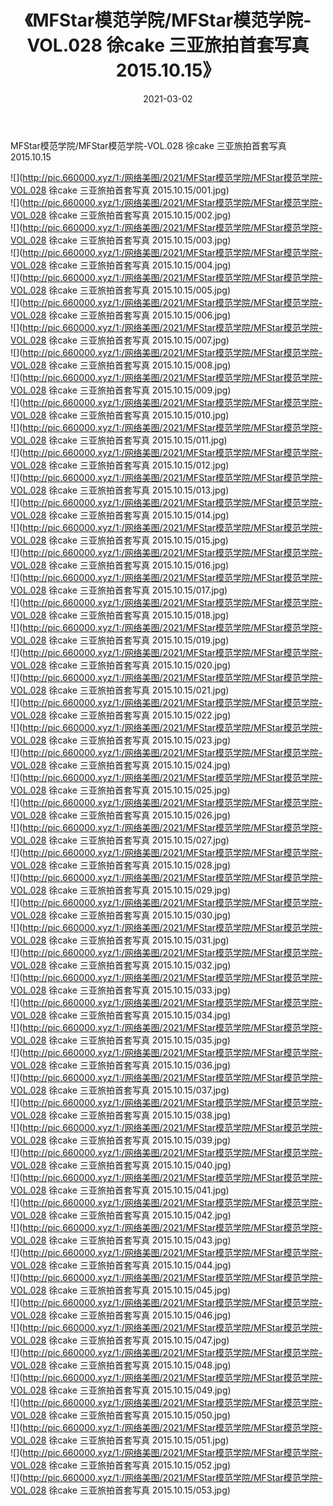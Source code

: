 ﻿---
layout: post
title:  《MFStar模范学院/MFStar模范学院-VOL.028 徐cake 三亚旅拍首套写真 2015.10.15》
date:   2021-03-02
img: http://pic.660000.xyz/1:/网络美图/2021/MFStar模范学院/MFStar模范学院-VOL.028 徐cake 三亚旅拍首套写真 2015.10.15/000.jpg
categories: [美女, 清纯, 唯美]
---

MFStar模范学院/MFStar模范学院-VOL.028 徐cake 三亚旅拍首套写真 2015.10.15

 ![](http://pic.660000.xyz/1:/网络美图/2021/MFStar模范学院/MFStar模范学院-VOL.028 徐cake 三亚旅拍首套写真 2015.10.15/001.jpg) <br>![](http://pic.660000.xyz/1:/网络美图/2021/MFStar模范学院/MFStar模范学院-VOL.028 徐cake 三亚旅拍首套写真 2015.10.15/002.jpg) <br>![](http://pic.660000.xyz/1:/网络美图/2021/MFStar模范学院/MFStar模范学院-VOL.028 徐cake 三亚旅拍首套写真 2015.10.15/003.jpg) <br>![](http://pic.660000.xyz/1:/网络美图/2021/MFStar模范学院/MFStar模范学院-VOL.028 徐cake 三亚旅拍首套写真 2015.10.15/004.jpg) <br>![](http://pic.660000.xyz/1:/网络美图/2021/MFStar模范学院/MFStar模范学院-VOL.028 徐cake 三亚旅拍首套写真 2015.10.15/005.jpg) <br>![](http://pic.660000.xyz/1:/网络美图/2021/MFStar模范学院/MFStar模范学院-VOL.028 徐cake 三亚旅拍首套写真 2015.10.15/006.jpg) <br>![](http://pic.660000.xyz/1:/网络美图/2021/MFStar模范学院/MFStar模范学院-VOL.028 徐cake 三亚旅拍首套写真 2015.10.15/007.jpg) <br>![](http://pic.660000.xyz/1:/网络美图/2021/MFStar模范学院/MFStar模范学院-VOL.028 徐cake 三亚旅拍首套写真 2015.10.15/008.jpg) <br>![](http://pic.660000.xyz/1:/网络美图/2021/MFStar模范学院/MFStar模范学院-VOL.028 徐cake 三亚旅拍首套写真 2015.10.15/009.jpg) <br>![](http://pic.660000.xyz/1:/网络美图/2021/MFStar模范学院/MFStar模范学院-VOL.028 徐cake 三亚旅拍首套写真 2015.10.15/010.jpg) <br>![](http://pic.660000.xyz/1:/网络美图/2021/MFStar模范学院/MFStar模范学院-VOL.028 徐cake 三亚旅拍首套写真 2015.10.15/011.jpg) <br>![](http://pic.660000.xyz/1:/网络美图/2021/MFStar模范学院/MFStar模范学院-VOL.028 徐cake 三亚旅拍首套写真 2015.10.15/012.jpg) <br>![](http://pic.660000.xyz/1:/网络美图/2021/MFStar模范学院/MFStar模范学院-VOL.028 徐cake 三亚旅拍首套写真 2015.10.15/013.jpg) <br>![](http://pic.660000.xyz/1:/网络美图/2021/MFStar模范学院/MFStar模范学院-VOL.028 徐cake 三亚旅拍首套写真 2015.10.15/014.jpg) <br>![](http://pic.660000.xyz/1:/网络美图/2021/MFStar模范学院/MFStar模范学院-VOL.028 徐cake 三亚旅拍首套写真 2015.10.15/015.jpg) <br>![](http://pic.660000.xyz/1:/网络美图/2021/MFStar模范学院/MFStar模范学院-VOL.028 徐cake 三亚旅拍首套写真 2015.10.15/016.jpg) <br>![](http://pic.660000.xyz/1:/网络美图/2021/MFStar模范学院/MFStar模范学院-VOL.028 徐cake 三亚旅拍首套写真 2015.10.15/017.jpg) <br>![](http://pic.660000.xyz/1:/网络美图/2021/MFStar模范学院/MFStar模范学院-VOL.028 徐cake 三亚旅拍首套写真 2015.10.15/018.jpg) <br>![](http://pic.660000.xyz/1:/网络美图/2021/MFStar模范学院/MFStar模范学院-VOL.028 徐cake 三亚旅拍首套写真 2015.10.15/019.jpg) <br>![](http://pic.660000.xyz/1:/网络美图/2021/MFStar模范学院/MFStar模范学院-VOL.028 徐cake 三亚旅拍首套写真 2015.10.15/020.jpg) <br>![](http://pic.660000.xyz/1:/网络美图/2021/MFStar模范学院/MFStar模范学院-VOL.028 徐cake 三亚旅拍首套写真 2015.10.15/021.jpg) <br>![](http://pic.660000.xyz/1:/网络美图/2021/MFStar模范学院/MFStar模范学院-VOL.028 徐cake 三亚旅拍首套写真 2015.10.15/022.jpg) <br>![](http://pic.660000.xyz/1:/网络美图/2021/MFStar模范学院/MFStar模范学院-VOL.028 徐cake 三亚旅拍首套写真 2015.10.15/023.jpg) <br>![](http://pic.660000.xyz/1:/网络美图/2021/MFStar模范学院/MFStar模范学院-VOL.028 徐cake 三亚旅拍首套写真 2015.10.15/024.jpg) <br>![](http://pic.660000.xyz/1:/网络美图/2021/MFStar模范学院/MFStar模范学院-VOL.028 徐cake 三亚旅拍首套写真 2015.10.15/025.jpg) <br>![](http://pic.660000.xyz/1:/网络美图/2021/MFStar模范学院/MFStar模范学院-VOL.028 徐cake 三亚旅拍首套写真 2015.10.15/026.jpg) <br>![](http://pic.660000.xyz/1:/网络美图/2021/MFStar模范学院/MFStar模范学院-VOL.028 徐cake 三亚旅拍首套写真 2015.10.15/027.jpg) <br>![](http://pic.660000.xyz/1:/网络美图/2021/MFStar模范学院/MFStar模范学院-VOL.028 徐cake 三亚旅拍首套写真 2015.10.15/028.jpg) <br>![](http://pic.660000.xyz/1:/网络美图/2021/MFStar模范学院/MFStar模范学院-VOL.028 徐cake 三亚旅拍首套写真 2015.10.15/029.jpg) <br>![](http://pic.660000.xyz/1:/网络美图/2021/MFStar模范学院/MFStar模范学院-VOL.028 徐cake 三亚旅拍首套写真 2015.10.15/030.jpg) <br>![](http://pic.660000.xyz/1:/网络美图/2021/MFStar模范学院/MFStar模范学院-VOL.028 徐cake 三亚旅拍首套写真 2015.10.15/031.jpg) <br>![](http://pic.660000.xyz/1:/网络美图/2021/MFStar模范学院/MFStar模范学院-VOL.028 徐cake 三亚旅拍首套写真 2015.10.15/032.jpg) <br>![](http://pic.660000.xyz/1:/网络美图/2021/MFStar模范学院/MFStar模范学院-VOL.028 徐cake 三亚旅拍首套写真 2015.10.15/033.jpg) <br>![](http://pic.660000.xyz/1:/网络美图/2021/MFStar模范学院/MFStar模范学院-VOL.028 徐cake 三亚旅拍首套写真 2015.10.15/034.jpg) <br>![](http://pic.660000.xyz/1:/网络美图/2021/MFStar模范学院/MFStar模范学院-VOL.028 徐cake 三亚旅拍首套写真 2015.10.15/035.jpg) <br>![](http://pic.660000.xyz/1:/网络美图/2021/MFStar模范学院/MFStar模范学院-VOL.028 徐cake 三亚旅拍首套写真 2015.10.15/036.jpg) <br>![](http://pic.660000.xyz/1:/网络美图/2021/MFStar模范学院/MFStar模范学院-VOL.028 徐cake 三亚旅拍首套写真 2015.10.15/037.jpg) <br>![](http://pic.660000.xyz/1:/网络美图/2021/MFStar模范学院/MFStar模范学院-VOL.028 徐cake 三亚旅拍首套写真 2015.10.15/038.jpg) <br>![](http://pic.660000.xyz/1:/网络美图/2021/MFStar模范学院/MFStar模范学院-VOL.028 徐cake 三亚旅拍首套写真 2015.10.15/039.jpg) <br>![](http://pic.660000.xyz/1:/网络美图/2021/MFStar模范学院/MFStar模范学院-VOL.028 徐cake 三亚旅拍首套写真 2015.10.15/040.jpg) <br>![](http://pic.660000.xyz/1:/网络美图/2021/MFStar模范学院/MFStar模范学院-VOL.028 徐cake 三亚旅拍首套写真 2015.10.15/041.jpg) <br>![](http://pic.660000.xyz/1:/网络美图/2021/MFStar模范学院/MFStar模范学院-VOL.028 徐cake 三亚旅拍首套写真 2015.10.15/042.jpg) <br>![](http://pic.660000.xyz/1:/网络美图/2021/MFStar模范学院/MFStar模范学院-VOL.028 徐cake 三亚旅拍首套写真 2015.10.15/043.jpg) <br>![](http://pic.660000.xyz/1:/网络美图/2021/MFStar模范学院/MFStar模范学院-VOL.028 徐cake 三亚旅拍首套写真 2015.10.15/044.jpg) <br>![](http://pic.660000.xyz/1:/网络美图/2021/MFStar模范学院/MFStar模范学院-VOL.028 徐cake 三亚旅拍首套写真 2015.10.15/045.jpg) <br>![](http://pic.660000.xyz/1:/网络美图/2021/MFStar模范学院/MFStar模范学院-VOL.028 徐cake 三亚旅拍首套写真 2015.10.15/046.jpg) <br>![](http://pic.660000.xyz/1:/网络美图/2021/MFStar模范学院/MFStar模范学院-VOL.028 徐cake 三亚旅拍首套写真 2015.10.15/047.jpg) <br>![](http://pic.660000.xyz/1:/网络美图/2021/MFStar模范学院/MFStar模范学院-VOL.028 徐cake 三亚旅拍首套写真 2015.10.15/048.jpg) <br>![](http://pic.660000.xyz/1:/网络美图/2021/MFStar模范学院/MFStar模范学院-VOL.028 徐cake 三亚旅拍首套写真 2015.10.15/049.jpg) <br>![](http://pic.660000.xyz/1:/网络美图/2021/MFStar模范学院/MFStar模范学院-VOL.028 徐cake 三亚旅拍首套写真 2015.10.15/050.jpg) <br>![](http://pic.660000.xyz/1:/网络美图/2021/MFStar模范学院/MFStar模范学院-VOL.028 徐cake 三亚旅拍首套写真 2015.10.15/051.jpg) <br>![](http://pic.660000.xyz/1:/网络美图/2021/MFStar模范学院/MFStar模范学院-VOL.028 徐cake 三亚旅拍首套写真 2015.10.15/052.jpg) <br>![](http://pic.660000.xyz/1:/网络美图/2021/MFStar模范学院/MFStar模范学院-VOL.028 徐cake 三亚旅拍首套写真 2015.10.15/053.jpg) <br>